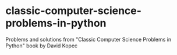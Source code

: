 # classic-computer-science-problems-in-python
Problems and solutions from "Classic Computer Science Problems in Python" book by David Kopec
